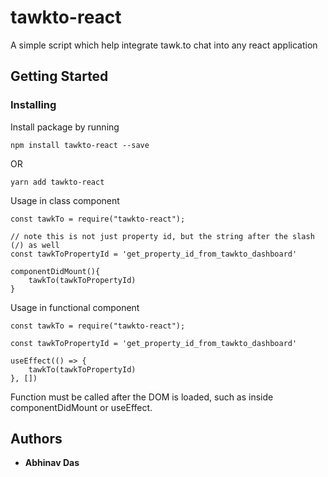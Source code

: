 # tawkto-react

A simple script which help integrate tawk.to chat into any react application

## Getting Started

### Installing

Install package by running

```
npm install tawkto-react --save
```

OR

```
yarn add tawkto-react
```

Usage in class component

```
const tawkTo = require("tawkto-react");

// note this is not just property id, but the string after the slash (/) as well
const tawkToPropertyId = 'get_property_id_from_tawkto_dashboard'

componentDidMount(){
    tawkTo(tawkToPropertyId)
}
```

Usage in functional component

```
const tawkTo = require("tawkto-react");

const tawkToPropertyId = 'get_property_id_from_tawkto_dashboard'

useEffect(() => {
    tawkTo(tawkToPropertyId)
}, [])
```

Function must be called after the DOM is loaded, such as inside componentDidMount or useEffect.

## Authors

- **Abhinav Das**
